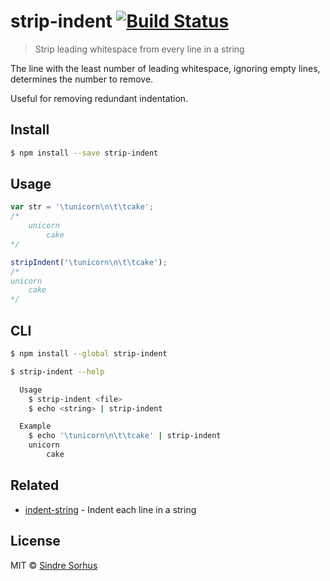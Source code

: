 # strip-indent [![Build Status](https://travis-ci.org/sindresorhus/strip-indent.svg?branch=master)](https://travis-ci.org/sindresorhus/strip-indent)

> Strip leading whitespace from every line in a string

The line with the least number of leading whitespace, ignoring empty lines, determines the number to remove.

Useful for removing redundant indentation.


## Install

```sh
$ npm install --save strip-indent
```


## Usage

```js
var str = '\tunicorn\n\t\tcake';
/*
	unicorn
		cake
*/

stripIndent('\tunicorn\n\t\tcake');
/*
unicorn
	cake
*/
```


## CLI

```sh
$ npm install --global strip-indent
```

```sh
$ strip-indent --help

  Usage
    $ strip-indent <file>
    $ echo <string> | strip-indent

  Example
    $ echo '\tunicorn\n\t\tcake' | strip-indent
    unicorn
    	cake
```


## Related

- [indent-string](https://github.com/sindresorhus/indent-string) - Indent each line in a string


## License

MIT © [Sindre Sorhus](http://sindresorhus.com)
